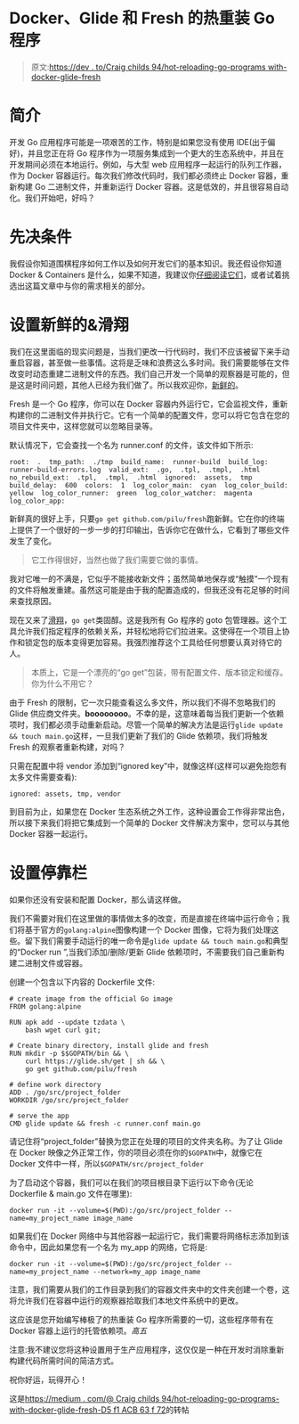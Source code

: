 # Docker、Glide 和 Fresh 的热重装 Go 程序

> 原文:[https://dev . to/Craig childs 94/hot-reloading-go-programs with-docker-glide-fresh](https://dev.to/craigchilds94/hot-reloading-go-programswith-docker-glide--fresh)

# 简介

开发 Go 应用程序可能是一项艰苦的工作，特别是如果您没有使用 IDE(出于偏好)，并且您正在将 Go 程序作为一项服务集成到一个更大的生态系统中，并且在开发期间必须在本地运行。例如，与大型 web 应用程序一起运行的队列工作器，作为 Docker 容器运行。每次我们修改代码时，我们都必须终止 Docker 容器，重新构建 Go 二进制文件，并重新运行 Docker 容器。这是低效的，并且很容易自动化。我们开始吧，好吗？

# 先决条件

我假设你知道围棋程序如何工作以及如何开发它们的基本知识。我还假设你知道 Docker & Containers 是什么，如果不知道，我建议你[仔细阅读它们](https://www.docker.com/what-docker)，或者试着挑选出这篇文章中与你的需求相关的部分。

# 设置新鲜的&滑翔

我们在这里面临的现实问题是，当我们更改一行代码时，我们不应该被留下来手动重启容器，甚至做一些事情。这将是乏味和浪费这么多时间。我们需要能够在文件改变时动态重建二进制文件的东西。我们自己开发一个简单的观察器是可能的，但是这是时间问题，其他人已经为我们做了。所以我欢迎你，[新鲜的](https://medium.com/r/?url=https%3A%2F%2Fgithub.com%2Fpilu%2Ffresh)。

Fresh 是一个 Go 程序，你可以在 Docker 容器内外运行它，它会监视文件，重新构建你的二进制文件并执行它。它有一个简单的配置文件，您可以将它包含在您的项目文件夹中，这样您就可以忽略目录等。

默认情况下，它会查找一个名为 runner.conf 的文件，该文件如下所示:

```
root:  .  tmp_path:  ./tmp  build_name:  runner-build  build_log:  runner-build-errors.log  valid_ext:  .go,  .tpl,  .tmpl,  .html  no_rebuild_ext:  .tpl,  .tmpl,  .html  ignored:  assets,  tmp  build_delay:  600  colors:  1  log_color_main:  cyan  log_color_build:  yellow  log_color_runner:  green  log_color_watcher:  magenta  log_color_app: 
```

新鲜真的很好上手，只要`go get github.com/pilu/fresh`跑新鲜。它在你的终端上提供了一个很好的一步一步的打印输出，告诉你它在做什么，它看到了哪些文件发生了变化。

> 它工作得很好，当然也做了我们需要它做的事情。

我对它唯一的不满是，它似乎不能接收新文件；虽然简单地保存或“触摸”一个现有的文件将触发重建。虽然这可能是由于我的配置造成的，但我还没有花足够的时间来查找原因。

现在又来了[滑翔](https://medium.com/r/?url=https%3A%2F%2Fglide.sh%2F)，`go get`类固醇。这是我所有 Go 程序的 goto 包管理器。这个工具允许我们指定程序的依赖关系，并轻松地将它们拉进来。这使得在一个项目上协作和锁定包的版本变得更加容易。我强烈推荐这个工具给任何想要认真对待它的人。

> 本质上，它是一个漂亮的“go get”包装，带有配置文件、版本锁定和缓存。你为什么不用它？

由于 Fresh 的限制，它一次只能查看这么多文件，所以我们不得不忽略我们的 Glide 供应商文件夹。**boooooooo**。不幸的是，这意味着每当我们更新一个依赖项时，我们都必须手动重新启动。尽管一个简单的解决方法是运行`glide update && touch main.go`这样，一旦我们更新了我们的 Glide 依赖项，我们将触发 Fresh 的观察者重新构建，对吗？

只需在配置中将 vendor 添加到“ignored key”中，就像这样(这样可以避免抱怨有太多文件需要查看):

```
ignored: assets, tmp, vendor 
```

到目前为止，如果您在 Docker 生态系统之外工作，这种设置会工作得非常出色，所以接下来我们将把它集成到一个简单的 Docker 文件解决方案中，您可以与其他 Docker 容器一起运行。

# 设置停靠栏

如果你还没有安装和配置 Docker，那么请这样做。

我们不需要对我们在这里做的事情做太多的改变，而是直接在终端中运行命令；我们将基于官方的`golang:alpine`图像构建一个 Docker 图像，它将为我们处理这些。留下我们需要手动运行的唯一命令是`glide update && touch main.go`和典型的“Docker run ”,当我们添加/删除/更新 Glide 依赖项时，不需要我们自己重新构建二进制文件或容器。

创建一个包含以下内容的 Dockerfile 文件:

```
# create image from the official Go image
FROM golang:alpine

RUN apk add --update tzdata \
    bash wget curl git;

# Create binary directory, install glide and fresh
RUN mkdir -p $$GOPATH/bin && \
    curl https://glide.sh/get | sh && \
    go get github.com/pilu/fresh

# define work directory
ADD . /go/src/project_folder
WORKDIR /go/src/project_folder

# serve the app
CMD glide update && fresh -c runner.conf main.go 
```

请记住将“project_folder”替换为您正在处理的项目的文件夹名称。为了让 Glide 在 Docker 映像之外正常工作，你的项目必须在你的`$GOPATH`中，就像它在 Docker 文件中一样，所以`$GOPATH/src/project_folder`

为了启动这个容器，我们可以在我们的项目根目录下运行以下命令(无论 Dockerfile & main.go 文件在哪里):

```
docker run -it --volume=$(PWD):/go/src/project_folder --name=my_project_name image_name 
```

如果我们在 Docker 网络中与其他容器一起运行它，我们需要将网络标志添加到该命令中，因此如果您有一个名为 my_app 的网络，它将是:

```
docker run -it --volume=$(PWD):/go/src/project_folder --name=my_project_name --network=my_app image_name 
```

注意，我们需要从我们的工作目录到我们的容器文件夹中的文件夹创建一个卷，这将允许我们在容器中运行的观察器拾取我们本地文件系统中的更改。

这应该是您开始编写棒极了的热重装 Go 程序所需要的一切，这些程序带有在 Docker 容器上运行的托管依赖项。*高五*

注意:我不建议您将这种设置用于生产应用程序，这仅仅是一种在开发时消除重新构建代码所需时间的简洁方式。

祝你好运，玩得开心！

这是[https://medium . com/@ Craig childs 94/hot-reloading-go-programs-with-docker-glide-fresh-D5 f1 ACB 63 f 72](https://medium.com/@craigchilds94/hot-reloading-go-programs-with-docker-glide-fresh-d5f1acb63f72)的转帖